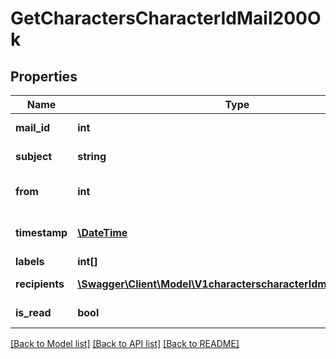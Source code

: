 # GetCharactersCharacterIdMail200Ok

## Properties
Name | Type | Description | Notes
------------ | ------------- | ------------- | -------------
**mail_id** | **int** | mail_id integer | [optional] 
**subject** | **string** | Mail subject | [optional] 
**from** | **int** | From whom the mail was sent | [optional] 
**timestamp** | [**\DateTime**](\DateTime.md) | When the mail was sent | [optional] 
**labels** | **int[]** | labels array | [optional] 
**recipients** | [**\Swagger\Client\Model\V1characterscharacterIdmailRecipients[]**](V1characterscharacterIdmailRecipients.md) | Recipients of the mail | [optional] 
**is_read** | **bool** | is_read boolean | [optional] 

[[Back to Model list]](../README.md#documentation-for-models) [[Back to API list]](../README.md#documentation-for-api-endpoints) [[Back to README]](../README.md)


